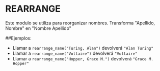 REARRANGE
=========

Este modulo se utiliza para reorganizar nombres.
Transforma "Apellido, Nombre" en "Nombre Apellido"

##Ejemplos:

 * Llamar a `rearrange_name("Turing, Alan")` devolverá `"Alan Turing"`
 * Llamar a `rearrange_name("Voltaire")` devolverá `"Voltaire"`
 * Llamar a `rearrange_name("Hopper, Grace M.")` devolverá `"Grace M. Hopper"`
